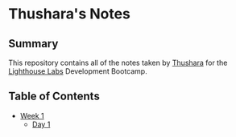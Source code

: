 # Thushara's Notes
## Summary

This repository contains all of the notes taken by [Thushara](https://github.com/ThusharaN2) for the [Lighthouse Labs](https://www.lighthouselabs.ca/) Development Bootcamp.

## Table of Contents

* [Week 1](/Week_1)
  * [Day 1](/Week_1/Day_1)
